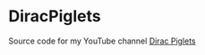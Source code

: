 # DiracPiglets
Source code for my YouTube channel [Dirac Piglets](https://www.youtube.com/channel/UC1XVoIIUA_KbtHz-6TlWk5Q)
